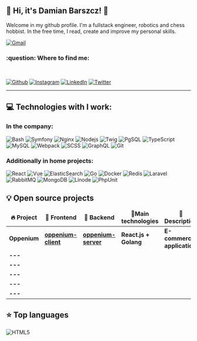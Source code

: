 <h2> 🦊 Hi, it's Damian Barszcz!  👋 </h2>

<p> Welcome in my github profile. I'm a fullstack engineer, robotics and chess hobbist. In the free time, I read, create and improve my personal skills.</p>

[![Gmail](https://img.shields.io/badge/-mail.damianbarszcz@gmail.com-c14438?style=flat-square&logo=Gmail&logoColor=white&link=mailto:mail.damianbarszcz@gmail.com)](mailto:mail.damianbarszcz@gmail.com)

<h3>:question: Where to find me:</h3>
<br/>
<p>
<a href="https://github.com/damianbarszcz" target="_blank"><img alt="Github" src="https://img.shields.io/badge/GitHub-%2312100E.svg?&style=for-the-badge&logo=Github&logoColor=white" /></a>
<a href="https://www.instagram.com/thedamianbarszcz" target="_blank"><img alt="Instagram" src="https://img.shields.io/badge/Instagram-E4405F?style=for-the-badge&logo=instagram&logoColor=white" /></a> 
<a href="https://www.linkedin.com/in/damian-barszcz-227b0a226/" target="_blank"><img alt="LinkedIn" src="https://img.shields.io/badge/linkedin-%230077B5.svg?&style=for-the-badge&logo=linkedin&logoColor=white" /></a>
<a href="https://twitter.com/damianbarszcz" target="_blank"><img alt="Twitter" src="https://img.shields.io/badge/twitter-%231DA1F2.svg?&style=for-the-badge&logo=twitter&logoColor=white" /></a> 
</p>

-----

<h2> 💻 Technologies with I work:</h2>

<h3> In the company: </h3>
<p>
  <img alt="Bash" src="https://img.shields.io/badge/-Bash-0f2207?style=flat-square&logo=gnubash" />
  <img alt="Symfony" src="https://img.shields.io/badge/Symfony-%2300843e.svg?style=flat-square&logo=symfony&logoColor=white" />
  <img alt="Nginx" src="https://img.shields.io/badge/Nginx-%23009639.svg?style=flat-square&logo=nginx&logoColor=white" />
  <img alt="Nodejs" src="https://img.shields.io/badge/-Nodejs-43853d?style=flat-square&logo=Node.js&logoColor=white" />
  <img alt="Twig" src="https://img.shields.io/badge/-Twig-green" />
  <img alt="PgSQL" src="https://img.shields.io/badge/PostgreSQL-316192?style=flat-square&logo=postgresql&logoColor=white" />
  <img alt="TypeScript" src="https://img.shields.io/badge/-TypeScript-007ACC?style=flat-square&logo=typescript&logoColor=white" />
  <img alt="MySQL" src="https://img.shields.io/badge/-MySQL-d9e4ec?style=flat-square&logo=mysql" />
  <img alt="Webpack" src="https://img.shields.io/badge/-Webpack-eff6f9?style=flat-square&logo=webpack" />
  <img alt="SCSS" src="https://img.shields.io/badge/-SCSS-edc0d6?style=flat-square&logo=sass" />
  <img alt="GraphQL" src="https://img.shields.io/badge/-GraphQL-E10098?style=flat-square&logo=graphql&logoColor=white" />
  <img alt="Git" src="https://img.shields.io/badge/-Git-F05032?style=flat-square&logo=git&logoColor=white" />
</p>

<h3> Additionally in home projects: </h3>

<p>
  <img alt="React" src="https://img.shields.io/badge/React-20232A?style=flat-square&logo=react&logoColor=61DAFB" />
  <img alt="Vue" src="https://img.shields.io/badge/Vue.js-35495E?style=flat-square&logo=vue.js&logoColor=4FC08D" />
  <img alt="ElasticSearch" src="https://img.shields.io/badge/-ElasticSearch-005571?style=flat-square&logo=Elasticsearch" />
  <img alt="Go" src="https://img.shields.io/badge/Go-%2300ADD8.svg?style=flat-square&logo=Go&logoColor=white" />
  <img alt="Docker" src="https://img.shields.io/badge/-Docker-46a2f1?style=flat-square&logo=Docker&logoColor=white" />
  <img alt="Redis" src="https://img.shields.io/badge/Redis-%23DD0031.svg?style=flat-square&logo=Redis&logoColor=white" />
  <img alt="Laravel" src="https://img.shields.io/badge/Laravel-%23FF2D20.svg?style=flat-square&logo=Laravel&logoColor=white" />
  <img alt="RabbitMQ" src="https://img.shields.io/badge/Rabbitmq-FF6600?style=flat-square&logo=rabbitmq&logoColor=white" />
  <img alt="MongoDB" src="https://img.shields.io/badge/-MongoDB-13aa52?style=flat-square&logo=mongodb&logoColor=white" />
  <img alt="Linode" src="https://img.shields.io/badge/Linode-00A95C?style=flat-square&logo=linode&logoColor=white" />
  <img alt="PhpUnit" src="https://img.shields.io/badge/-PhpUnit-green" />
</p>

<h2>💡 Open source projects </h2>

<table>
  <thead align="center">
    <tr border: none;>
      <td><b>🔥 Project</b></td>
      <td><b>📖 Frontend</b></td>
      <td><b>📕 Backend</b></td>
      <td><b>📐Main technologies</b></td>
      <td><b>📌Description</b></td>
    </tr>
  </thead>
  <tbody>
    <tr>
      <td><b>Oppenium</b></td>
      <td><a href="https://github.com/damianbarszcz/oppenium-client" target="_blank"><b>oppenium-client</b></a></td>
      <td><a href="https://github.com/damianbarszcz/oppenium-server" target="_blank"><b>oppenium-server</b></a></td>
      <td><b>React.js + Golang</b></td>
      <td><b>E-commerce application</b></td>
    </tr>
    <tr>
      <td><b>---</b></td>
      <td><a href="#" target="_blank"><b></b></a></td>
      <td><a href="#" target="_blank"><b></b></a></td>
      <td></td>
      <td></td>
    </tr>
    <tr>
      <td><b>---</b></td>
      <td><a href="#" target="_blank"><b></b></a></td>
      <td><a href="#" target="_blank"><b></b></a></td>
      <td></td>
      <td></td>
    </tr>
    <tr>
      <td><b>---</b></td>
      <td><a href="#" target="_blank"><b></b></a></td>
      <td><a href="#" target="_blank"><b></b></a></td>
      <td></td>
      <td></td>
    </tr>
    <tr>
      <td><b>---</b></td>
      <td><a href="#" target="_blank"><b></b></a></td>
      <td><a href="#" target="_blank"><b></b></a></td>
      <td></td>
      <td></td>
    </tr>
    <tr>
      <td><b>---</b></td>
      <td><a href="#" target="_blank"><b></b></a></td>
      <td><a href="#" target="_blank"><b></b></a></td>
      <td></td>
      <td></td>
    </tr>
  </tbody>
</table>

<h2> ⭐ Top languages </h2>

<p>
  <img alt="HTML5" src="https://github-readme-stats.vercel.app/api/top-langs/?username=damianbarszcz&layout=compact" />
</p>

